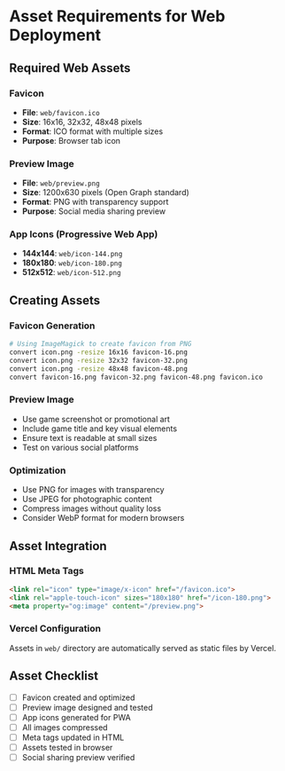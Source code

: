 # Asset Requirements for Web Deployment

## Required Web Assets

### Favicon
- **File**: `web/favicon.ico`
- **Size**: 16x16, 32x32, 48x48 pixels
- **Format**: ICO format with multiple sizes
- **Purpose**: Browser tab icon

### Preview Image
- **File**: `web/preview.png`
- **Size**: 1200x630 pixels (Open Graph standard)
- **Format**: PNG with transparency support
- **Purpose**: Social media sharing preview

### App Icons (Progressive Web App)
- **144x144**: `web/icon-144.png`
- **180x180**: `web/icon-180.png`
- **512x512**: `web/icon-512.png`

## Creating Assets

### Favicon Generation
```bash
# Using ImageMagick to create favicon from PNG
convert icon.png -resize 16x16 favicon-16.png
convert icon.png -resize 32x32 favicon-32.png
convert icon.png -resize 48x48 favicon-48.png
convert favicon-16.png favicon-32.png favicon-48.png favicon.ico
```

### Preview Image
- Use game screenshot or promotional art
- Include game title and key visual elements
- Ensure text is readable at small sizes
- Test on various social platforms

### Optimization
- Use PNG for images with transparency
- Use JPEG for photographic content
- Compress images without quality loss
- Consider WebP format for modern browsers

## Asset Integration

### HTML Meta Tags
```html
<link rel="icon" type="image/x-icon" href="/favicon.ico">
<link rel="apple-touch-icon" sizes="180x180" href="/icon-180.png">
<meta property="og:image" content="/preview.png">
```

### Vercel Configuration
Assets in `web/` directory are automatically served as static files by Vercel.

## Asset Checklist

- [ ] Favicon created and optimized
- [ ] Preview image designed and tested
- [ ] App icons generated for PWA
- [ ] All images compressed
- [ ] Meta tags updated in HTML
- [ ] Assets tested in browser
- [ ] Social sharing preview verified